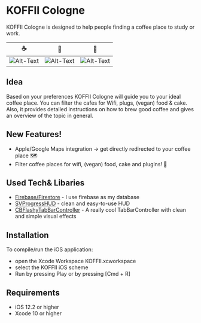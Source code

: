 # KOFFII Cologne

KOFFII Cologne is designed to help people finding a coffee place to study or work.

☕️ | 🗿| 🌋
:-------------------------:|:-------------------------:|:-------------------------:
![Alt-Text](https://is1-ssl.mzstatic.com/image/thumb/Purple113/v4/ab/94/66/ab9466c2-6968-b7d0-4972-14d29abcc9b0/pr_source.png/0x0ss-P3.jpg) | ![Alt-Text](https://is1-ssl.mzstatic.com/image/thumb/Purple123/v4/4f/7c/b8/4f7cb8ad-ea86-100e-a07f-8f8deb9be673/pr_source.png/0x0ss-P3.jpg) | ![Alt-Text](https://is1-ssl.mzstatic.com/image/thumb/Purple113/v4/18/ff/fa/18fffa94-07f6-ae00-7e68-0eaa850a9edd/pr_source.png/0x0ss-P3.jpg)

## Idea

Based on your preferences KOFFII Cologne will guide you to your ideal coffee place. 
You can filter the cafes for Wifi, plugs, (vegan) food & cake. 
Also, it provides detailed instructions on how to brew good coffee and gives an overview of the topic in general.

## New Features!

  - Apple/Google Maps integration -> get directly redirected to your coffee place 🗺
  - Filter coffee places for wifi, (vegan) food, cake and plugins! 🔌

## Used Tech& Libaries

* [Firebase/Firestore] - I use firebase as my database
* [SVProgressHUD] - clean and easy-to-use HUD
* [CBFlashyTabBarController] - A really cool TabBarController with clean and simple visual effects

## Installation

To compile/run the iOS application:
* open the Xcode Workspace KOFFII.xcworkspace
* select the KOFFII iOS scheme
* Run by pressing Play or by pressing [Cmd + R]

## Requirements
* iOS 12.2 or higher
* Xcode 10 or higher


[//]: # 
   [CBFlashyTabBarController]: <https://github.com/Cuberto/flashy-tabbar>
   [SVProgressHUD]: <https://github.com/SVProgressHUD/SVProgressHUD>
   [Firebase/Firestore]: <https://firebase.google.com>
